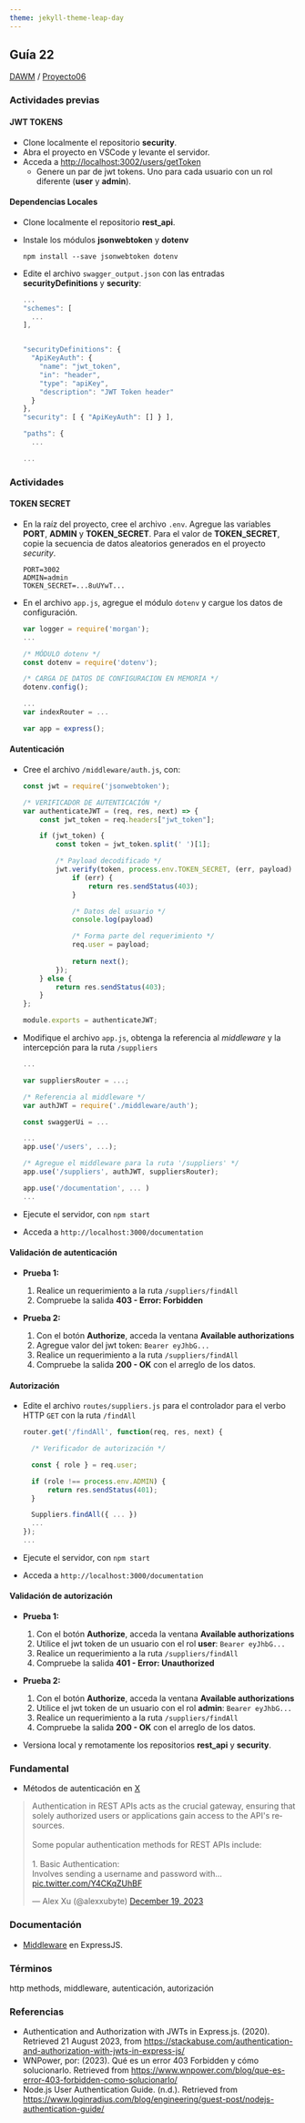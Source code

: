 ```yaml
---
theme: jekyll-theme-leap-day
---
```


## Guía 22

[DAWM](/DAWM/) / [Proyecto06](/DAWM/proyectos/2023/proyecto06)

### Actividades previas

#### JWT TOKENS

* Clone localmente el repositorio **security**.
* Abra el proyecto en VSCode y levante el servidor.
* Acceda a [http://localhost:3002/users/getToken](http://localhost:3002/users/getToken)
  * Genere un par de jwt tokens. Uno para cada usuario con un rol diferente (**user** y **admin**). 

#### Dependencias Locales

* Clone localmente el repositorio **rest_api**.
* Instale los módulos **jsonwebtoken** y **dotenv** 

  ```command
  npm install --save jsonwebtoken dotenv
  ```

* Edite el archivo `swagger_output.json` con las entradas **securityDefinitions** y **security**:

  ```typescript
  ...
  "schemes": [
    ...
  ],


  "securityDefinitions": {
    "ApiKeyAuth": {
      "name": "jwt_token",
      "in": "header",
      "type": "apiKey",
      "description": "JWT Token header"
    }
  },
  "security": [ { "ApiKeyAuth": [] } ],

  "paths": {
    ...

  ...
  ```

### Actividades

#### TOKEN SECRET

* En la raíz del proyecto, cree el archivo `.env`. Agregue las variables **PORT**, **ADMIN** y **TOKEN_SECRET**. Para el valor de  **TOKEN_SECRET**, copie la secuencia de datos aleatorios generados en el proyecto _security_.

  ```
  PORT=3002
  ADMIN=admin
  TOKEN_SECRET=...8uUYwT...
  ```

* En el archivo `app.js`, agregue el módulo `dotenv` y cargue los datos de configuración.

  ```typescript
  var logger = require('morgan');
  ...

  /* MÓDULO dotenv */
  const dotenv = require('dotenv');

  /* CARGA DE DATOS DE CONFIGURACION EN MEMORIA */
  dotenv.config();

  ...
  var indexRouter = ...

  var app = express();
  ```

#### Autenticación

* Cree el archivo `/middleware/auth.js`, con:
  
  ```typescript
  const jwt = require('jsonwebtoken');

  /* VERIFICADOR DE AUTENTICACIÓN */
  var authenticateJWT = (req, res, next) => {
      const jwt_token = req.headers["jwt_token"];

      if (jwt_token) {
          const token = jwt_token.split(' ')[1];

          /* Payload decodificado */
          jwt.verify(token, process.env.TOKEN_SECRET, (err, payload) => {
              if (err) {
                  return res.sendStatus(403);
              }

              /* Datos del usuario */
              console.log(payload)

              /* Forma parte del requerimiento */
              req.user = payload;
              
              return next();
          });
      } else {
          return res.sendStatus(403);
      }
  };

  module.exports = authenticateJWT;
  ```

* Modifique el archivo `app.js`, obtenga la referencia al _middleware_ y la intercepción para la ruta `/suppliers`

  ```typescript
  ...

  var suppliersRouter = ...;

  /* Referencia al middleware */
  var authJWT = require('./middleware/auth');
  
  const swaggerUi = ...

  ...
  app.use('/users', ...);

  /* Agregue el middleware para la ruta '/suppliers' */
  app.use('/suppliers', authJWT, suppliersRouter);

  app.use('/documentation', ... )
  ...
  ```

* Ejecute el servidor, con `npm start`
* Acceda a `http://localhost:3000/documentation`

#### Validación de autenticación

* **Prueba 1:**
  1. Realice un requerimiento a la ruta `/suppliers/findAll`
  2. Compruebe la salida **403 - Error: Forbidden**

* **Prueba 2:**
  1. Con el botón **Authorize**, acceda la ventana **Available authorizations**
  2. Agregue valor del jwt token: `Bearer eyJhbG...`
  3. Realice un requerimiento a la ruta `/suppliers/findAll`
  4. Compruebe la salida **200 - OK** con el arreglo de los datos.

#### Autorización

* Edite el archivo `routes/suppliers.js` para el controlador para el verbo HTTP `GET` con la ruta `/findAll` 

  ```typescript
  router.get('/findAll', function(req, res, next) {

    /* Verificador de autorización */

    const { role } = req.user;

    if (role !== process.env.ADMIN) {
        return res.sendStatus(401);
    }

    Suppliers.findAll({ ... })  
    ...
  });
  ...
  ```

* Ejecute el servidor, con `npm start`
* Acceda a `http://localhost:3000/documentation`

#### Validación de autorización

* **Prueba 1:**
  1. Con el botón **Authorize**, acceda la ventana **Available authorizations**
  2. Utilice el jwt token de un usuario con el rol **user**: `Bearer eyJhbG...`
  3. Realice un requerimiento a la ruta `/suppliers/findAll`
  4. Compruebe la salida **401 - Error: Unauthorized**

* **Prueba 2:**
  1. Con el botón **Authorize**, acceda la ventana **Available authorizations**
  2. Utilice el jwt token de un usuario con el rol **admin**: `Bearer eyJhbG...`
  3. Realice un requerimiento a la ruta `/suppliers/findAll`
  4. Compruebe la salida **200 - OK** con el arreglo de los datos.

* Versiona local y remotamente los repositorios **rest_api** y **security**.

### Fundamental

* Métodos de autenticación en [X](https://twitter.com/alexxubyte/status/1737151765097951544)

<blockquote class="twitter-tweet" data-media-max-width="560"><p lang="en" dir="ltr">Authentication in REST APIs acts as the crucial gateway, ensuring that solely authorized users or applications gain access to the API&#39;s resources.<br><br>Some popular authentication methods for REST APIs include:<br><br>1. Basic Authentication: <br>Involves sending a username and password with… <a href="https://t.co/Y4CKqZUhBF">pic.twitter.com/Y4CKqZUhBF</a></p>&mdash; Alex Xu (@alexxubyte) <a href="https://twitter.com/alexxubyte/status/1737151765097951544?ref_src=twsrc%5Etfw">December 19, 2023</a></blockquote> <script async src="https://platform.twitter.com/widgets.js" charset="utf-8"></script>


### Documentación

* [Middleware](https://expressjs.com/es/guide/using-middleware.html) en ExpressJS.

### Términos

http methods, middleware, autenticación, autorización

### Referencias

* Authentication and Authorization with JWTs in Express.js. (2020). Retrieved 21 August 2023, from https://stackabuse.com/authentication-and-authorization-with-jwts-in-express-js/
* WNPower, por: (2023). Qué es un error 403 Forbidden y cómo solucionarlo. Retrieved from https://www.wnpower.com/blog/que-es-error-403-forbidden-como-solucionarlo/
* Node.js User Authentication Guide. (n.d.). Retrieved from https://www.loginradius.com/blog/engineering/guest-post/nodejs-authentication-guide/